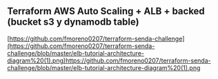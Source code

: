 ## Terraform AWS Auto Scaling + ALB + backed (bucket s3 y dynamodb table)

[https://github.com/fmoreno0207/terraform-senda-challenge](https://github.com/fmoreno0207/terraform-senda-challenge/blob/master/elb-tutorial-architecture-diagram%20(1).png)https://github.com/fmoreno0207/terraform-senda-challenge/blob/master/elb-tutorial-architecture-diagram%20(1).png
